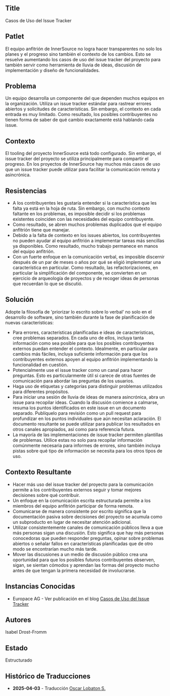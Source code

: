 ## Title

Casos de Uso del Issue Tracker

## Patlet

El equipo anfitrión de InnerSource no logra hacer transparentes no solo los planes y el progreso sino también el contexto de los cambios. Esto se resuelve aumentando los casos de uso del issue tracker del proyecto para también servir como herramienta de lluvia de ideas, discusión de implementación y diseño de funcionalidades.

## Problema

Un equipo desarrolla un componente del que dependen muchos equipos en la organización. Utiliza un issue tracker estándar para rastrear errores abiertos y solicitudes de características. Sin embargo, el contexto en cada entrada es muy limitado. Como resultado, los posibles contribuyentes no tienen forma de saber de qué cambio exactamente está hablando cada issue.

## Contexto

El tooling del proyecto InnerSource está todo configurado. Sin embargo, el issue tracker del proyecto se utiliza principalmente para compartir el progreso. En los proyectos de InnerSource hay muchos más casos de uso que un issue tracker puede utilizar para facilitar la comunicación remota y asincrónica.

## Resistencias

- A los contribuyentes les gustaría entender si la característica que les falta ya está en la hoja de ruta. Sin embargo, con mucho contexto faltante en los problemas, es imposible decidir si los problemas existentes coinciden con las necesidades del equipo contribuyente.
- Como resultado, se abren muchos problemas duplicados que el equipo anfitrión tiene que manejar.
- Debido a la falta de contexto en los issues abiertos, los contribuyentes no pueden ayudar al equipo anfitrión a implementar tareas más sencillas ya disponibles. Como resultado, mucho trabajo permanece en manos del equipo anfitrión.
- Con un fuerte enfoque en la comunicación verbal, es imposible discernir después de un par de meses o años por qué se eligió implementar una característica en particular. Como resultado, las refactorizaciones, en particular la simplificación del componente, se convierten en un ejercicio de arqueología de proyectos y de recoger ideas de personas que recuerdan lo que se discutió.

## Solución

Adopte la filosofía de 'priorizar lo escrito sobre lo verbal' no solo en el desarrollo de software, sino también durante la fase de planificación de nuevas características:

- Para errores, características planificadas e ideas de características, cree problemas separados. En cada uno de ellos, incluya tanta información como sea posible para que los posibles contribuyentes externos puedan entender el contexto. Idealmente, en particular para cambios más fáciles, incluya suficiente información para que los contribuyentes externos apoyen al equipo anfitrión implementando la funcionalidad en cuestión.
- Potencialmente use el issue tracker como un canal para hacer preguntas. Esto es particularmente útil si carece de otras fuentes de comunicación para abordar las preguntas de los usuarios.
- Haga uso de etiquetas y categorías para distinguir problemas utilizados para diferentes propósitos.
- Para iniciar una sesión de lluvia de ideas de manera asincrónica, abra un issue para recopilar ideas. Cuando la discusión comience a calmarse, resuma los puntos identificados en este issue en un documento separado. Publíquelo para revisión como un pull request para profundizar en los puntos individuales que aún necesitan aclaración. El documento resultante se puede utilizar para publicar los resultados en otros canales apropiados, así como para referencia futura.
- La mayoría de las implementaciones de issue tracker permiten plantillas de problemas. Utilice estas no solo para recopilar información comúnmente necesaria para informes de errores, sino también incluya pistas sobre qué tipo de información se necesita para los otros tipos de uso.

## Contexto Resultante

- Hacer más uso del issue tracker del proyecto para la comunicación permite a los contribuyentes externos seguir y tomar mejores decisiones sobre qué contribuir.
- Un enfoque en la comunicación escrita estructurada permite a los miembros del equipo anfitrión participar de forma remota.
- Comunicarse de manera consistente por escrito significa que la documentación pasiva sobre decisiones del proyecto se acumula como un subproducto en lugar de necesitar atención adicional.
- Utilizar consistentemente canales de comunicación públicos lleva a que más personas sigan una discusión. Esto significa que hay más personas conocedoras que pueden responder preguntas, opinar sobre problemas abiertos o señalar fallos en características planificadas que de otro modo se encontrarían mucho más tarde.
- Mover las discusiones a un medio de discusión público crea una oportunidad para que los posibles futuros contribuyentes observen, sigan, se sientan cómodos y aprendan las formas del proyecto mucho antes de que tengan la primera necesidad de involucrarse.

## Instancias Conocidas

* Europace AG - Ver publicación en el blog [Casos de Uso del Issue Tracker](https://tech.europace.de/post/using-issues-for-asking-questions-and-tracking-work/)

## Autores

Isabel Drost-Fromm

## Estado

Estructurado

## Histórico de Traducciones

- **2025-04-03** - Traducción [Oscar Lobaton S.](https://github.com/ovas04)
